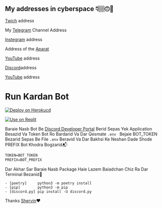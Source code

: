 
## My addresses in cyberspace 👇🏼🙃📡


[Twich](https://www.twitch.tv/sobhan_srza) address
 
My [Telegram](https://t.me/SobhanSRZA) Channel Address

[Instegram](https://www.instagram.com/srza._.gamer) address
 
Address of the [Aparat](https://www.aparat.com/Sobhan.SRZA)

[YouTube](https://b2n.ir/srza.-.gamer) address

[Discord](https://discord.gg/bNpqrdXNNn)address

[YouTube](https://b2n.ir/srza._.action) address



# Run Kardan Bot

[![Deploy on Herokucd](https://www.herokucdn.com/deploy/button.svg)](https://heroku.com/deploy?template=https://github.com/Sobhan-SRZA/Discord-Nitro-Genarator-py/)

[![Use on Replit](https://repl.it/badge/github/Sobhan-SRZA/Discord-Nitro-Genarator-py/)](https://repl.it/github/Sobhan-SRZA/Discord-Nitro-Genarator-py/)

Baraie Nasb Bot Be [Discord Developer Portal](https://discord.com/developers/applications) Berid Sepas
Yek Application Besazid Va Token Bot Ro Bardarid Va Dar Qesmate `.env ` Bejaie BOT_TOKEN Bezarid
Sepas Be File `.env` Beravid Va Dar Bakhsi Ke Neshan Dade Shode PREFIX Bot Khodra Bogzarid📬
```css
TOKEN=BOT_TOKEN
PREFIX=BOT_PREFIX

```
Dar Akhar Sar Baraie Nasb Package Haie Lazem Baiadchan Chiz Ra Dar Terminal Bezanid🧸

```
- [poetry]     python3 -m poetry install
- [pip]        python3 -m pip
- [discord.py] pip install -U discord.py
```

Thanks [Shervin](https://github.com/shervinbdndev)❤
